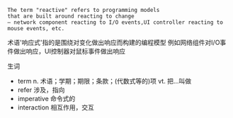 ```
The term "reactive" refers to programming models 
that are built around reacting to change 
— network component reacting to I/O events,UI controller reacting to mouse events, etc. 
```

术语'响应式'指的是围绕对变化做出响应而构建的编程模型
例如网络组件对I/O事件做出响应，UI控制器对鼠标事件做出响应

生词
- term n. 术语；学期；期限；条款；(代数式等的)项
       vt. 把…叫做
- refer 涉及，指向
- imperative  命令式的
- interaction 相互作用，交互